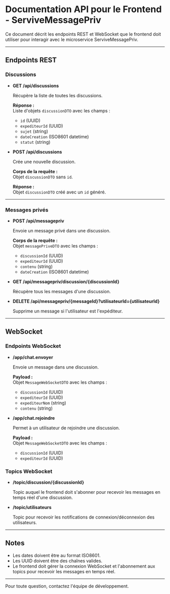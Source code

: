 # Documentation API pour le Frontend - ServiveMessagePriv

Ce document décrit les endpoints REST et WebSocket que le frontend doit utiliser pour interagir avec le microservice ServiveMessagePriv.

---

## Endpoints REST

### Discussions

- **GET /api/discussions**

  Récupère la liste de toutes les discussions.

  **Réponse :**  
  Liste d'objets `discussionDTO` avec les champs :  
  - `id` (UUID)  
  - `expediteurId` (UUID)  
  - `sujet` (string)  
  - `dateCreation` (ISO8601 datetime)  
  - `statut` (string)

- **POST /api/discussions**

  Crée une nouvelle discussion.

  **Corps de la requête :**  
  Objet `discussionDTO` sans `id`.

  **Réponse :**  
  Objet `discussionDTO` créé avec un `id` généré.

---

### Messages privés

- **POST /api/messagepriv**

  Envoie un message privé dans une discussion.

  **Corps de la requête :**  
  Objet `messagePriveDTO` avec les champs :  
  - `discussionId` (UUID)  
  - `expediteurId` (UUID)  
  - `contenu` (string)  
  - `dateCreation` (ISO8601 datetime)

- **GET /api/messagepriv/discussion/{discussionId}**

  Récupère tous les messages d'une discussion.

- **DELETE /api/messagepriv/{messageId}?utilisateurId={utilisateurId}**

  Supprime un message si l'utilisateur est l'expéditeur.

---

## WebSocket

### Endpoints WebSocket

- **/app/chat.envoyer**

  Envoie un message dans une discussion.

  **Payload :**  
  Objet `MessageWebSocketDTO` avec les champs :  
  - `discussionId` (UUID)  
  - `expediteurId` (UUID)  
  - `expediteurNom` (string)  
  - `contenu` (string)

- **/app/chat.rejoindre**

  Permet à un utilisateur de rejoindre une discussion.

  **Payload :**  
  Objet `MessageWebSocketDTO` avec les champs :  
  - `discussionId` (UUID)  
  - `expediteurId` (UUID)

### Topics WebSocket

- **/topic/discussion/{discussionId}**

  Topic auquel le frontend doit s'abonner pour recevoir les messages en temps réel d'une discussion.

- **/topic/utilisateurs**

  Topic pour recevoir les notifications de connexion/déconnexion des utilisateurs.

---

## Notes

- Les dates doivent être au format ISO8601.
- Les UUID doivent être des chaînes valides.
- Le frontend doit gérer la connexion WebSocket et l'abonnement aux topics pour recevoir les messages en temps réel.

---

Pour toute question, contactez l'équipe de développement.
